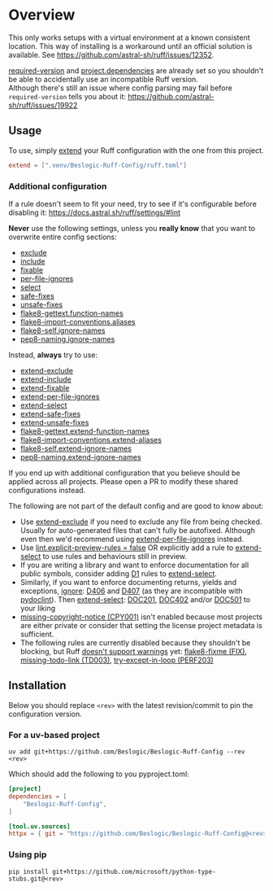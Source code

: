 # Overview

This only works setups with a virtual environment at a known consistent location. This way of installing is a workaround until an official solution is available. See <https://github.com/astral-sh/ruff/issues/12352>.

[required-version](https://docs.astral.sh/ruff/settings/#required-version) and [project.dependencies](https://packaging.python.org/en/latest/guides/writing-pyproject-toml/#dependencies-and-requirements) are already set so you shouldn't be able to accidentally use an incompatible Ruff version.\
Although there's still an issue where config parsing may fail before `required-version` tells you about it: <https://github.com/astral-sh/ruff/issues/19922>

## Usage

To use, simply [extend](https://docs.astral.sh/ruff/settings/#extend) your Ruff configuration with the one from this project.

```toml
extend = [".venv/Beslogic-Ruff-Config/ruff.toml"]
```

### Additional configuration

If a rule doesn't seem to fit your need, try to see if it's configurable before disabling it: <https://docs.astral.sh/ruff/settings/#lint>

**Never** use the following settings, unless you **really know** that you want to overwrite entire config sections:

- [exclude](https://docs.astral.sh/ruff/settings/#exclude)
- [include](https://docs.astral.sh/ruff/settings/#include)
- [fixable](https://docs.astral.sh/ruff/settings/#lint_fixable)
- [per-file-ignores](https://docs.astral.sh/ruff/settings/#lint_per-file-ignores)
- [select](https://docs.astral.sh/ruff/settings/#lint_select)
- [safe-fixes](https://docs.astral.sh/ruff/settings/#lint_safe-fixes)
- [unsafe-fixes](https://docs.astral.sh/ruff/settings/#lint_unsafe-fixes)
- [flake8-gettext.function-names](https://docs.astral.sh/ruff/settings/#lint_flake8-gettext_function-names)
- [flake8-import-conventions.aliases](https://docs.astral.sh/ruff/settings/#lint_flake8-import-conventions_aliases)
- [flake8-self.ignore-names](https://docs.astral.sh/ruff/settings/#lint_flake8-self_ignore-names)
- [pep8-naming.ignore-names](https://docs.astral.sh/ruff/settings/#lint_pep8-naming_ignore-names)

Instead, **always** try to use:

- [extend-exclude](https://docs.astral.sh/ruff/settings/#extend-exclude)
- [extend-include](https://docs.astral.sh/ruff/settings/#extend-include)
- [extend-fixable](https://docs.astral.sh/ruff/settings/#lint_extend-fixable)
- [extend-per-file-ignores](https://docs.astral.sh/ruff/settings/#lint_extend-per-file-ignores)
- [extend-select](https://docs.astral.sh/ruff/settings/#lint_extend-select)
- [extend-safe-fixes](https://docs.astral.sh/ruff/settings/#lint_extend-safe-fixes)
- [extend-unsafe-fixes](https://docs.astral.sh/ruff/settings/#lint_extend-unsafe-fixes)
- [flake8-gettext.extend-function-names](https://docs.astral.sh/ruff/settings/#lint_flake8-gettext_extend-function-names)
- [flake8-import-conventions.extend-aliases](https://docs.astral.sh/ruff/settings/#lint_flake8-import-conventions_extend-aliases)
- [flake8-self.extend-ignore-names](https://docs.astral.sh/ruff/settings/#lint_flake8-self_extend-ignore-names)
- [pep8-naming.extend-ignore-names](https://docs.astral.sh/ruff/settings/#lint_pep8-naming_extend-ignore-names)

If you end up with additional configuration that you believe should be applied across all projects. Please open a PR to modify these shared configurations instead.

The following are not part of the default config and are good to know about:

- Use [extend-exclude](https://docs.astral.sh/ruff/settings/#extend-exclude) if you need to exclude any file from being checked. Usually for auto-generated files that can't fully be autofixed. Although even then we'd recommend using [extend-per-file-ignores](https://docs.astral.sh/ruff/settings/#lint_extend-per-file-ignores) instead.
- Use [lint.explicit-preview-rules = false](https://docs.astral.sh/ruff/settings/#lint_explicit-preview-rules) OR explicitly add a rule to [extend-select](https://docs.astral.sh/ruff/settings/#lint_extend-select) to use rules and behaviours still in preview.
- If you are writing a library and want to enforce documentation for all public symbols, consider adding [D1](https://docs.astral.sh/ruff/rules/#pydocstyle-d) rules to [extend-select](https://docs.astral.sh/ruff/settings/#lint_extend-select).
- Similarly, if you want to enforce documenting returns, yields and exceptions, [ignore](https://docs.astral.sh/ruff/settings/#lint_ignore): [D406](https://docs.astral.sh/ruff/rules/missing-new-line-after-section-name/) and [D407](https://docs.astral.sh/ruff/rules/missing-dashed-underline-after-section/) (as they are incompatible with [pydoclint](https://docs.astral.sh/ruff/rules/#pydoclint-doc)). Then [extend-select](https://docs.astral.sh/ruff/settings/#lint_extend-select): [DOC201](https://docs.astral.sh/ruff/rules/docstring-missing-returns/), [DOC402](https://docs.astral.sh/ruff/rules/docstring-missing-yields/) and/or [DOC501](https://docs.astral.sh/ruff/rules/docstring-missing-exception/) to your liking
- [missing-copyright-notice (CPY001)](https://docs.astral.sh/ruff/rules/missing-copyright-notice/) isn't enabled because most projects are either private or consider that setting the license project metadata is sufficient.
- The following rules are currently disabled because they shouldn't be blocking, but Ruff [doesn't support warnings](https://github.com/astral-sh/ruff/issues/1256) yet: [flake8-fixme (FIX)](https://docs.astral.sh/ruff/rules/#flake8-fixme-fix), [missing-todo-link (TD003)](https://docs.astral.sh/ruff/rules/missing-todo-link/), [try-except-in-loop (PERF203)](https://docs.astral.sh/ruff/rules/try-except-in-loop/)
  
<!--- I'd normally recommend setting rules that don't pass yet on a new project as temporary warning, but no warnings in Ruff yet: https://github.com/astral-sh/ruff/issues/1256 & https://github.com/astral-sh/ruff/issues/1774 --->

## Installation

Below you should replace `<rev>` with the latest revision/commit to pin the configuration version.

### For a uv-based project

`uv add git+https://github.com/Beslogic/Beslogic-Ruff-Config --rev <rev>`

Which should add the following to you pyproject.toml:

```toml
[project]
dependencies = [
    "Beslogic-Ruff-Config",
]

[tool.uv.sources]
httpx = { git = "https://github.com/Beslogic/Beslogic-Ruff-Config@<rev>" }
```

### Using pip

`pip install git+https://github.com/microsoft/python-type-stubs.git@<rev>`
